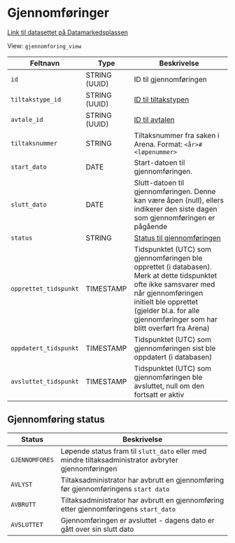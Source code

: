 # Gjennomføringer

[Link til datasettet på Datamarkedsplassen](https://data.ansatt.nav.no/dataproduct/48c6dab9-d236-4088-bb48-0a59007148c9/Arbeidsmarkedstiltak%20%28Valp%29/e21c664d-8890-4d64-988d-bd43343e7eb1)

View: `gjennomforing_view`

| Feltnavn              | Type          | Beskrivelse                                                                                                                                                                                                                               |
|-----------------------|---------------|-------------------------------------------------------------------------------------------------------------------------------------------------------------------------------------------------------------------------------------------|
| `id`                  | STRING (UUID) | ID til gjennomføringen                                                                                                                                                                                                                    |
| `tiltakstype_id`      | STRING (UUID) | [ID til tiltakstypen](tiltakstype_view.md)                                                                                                                                                                                                |
| `avtale_id`           | STRING (UUID) | [ID til avtalen](avtale_view.md)                                                                                                                                                                                                          |
| `tiltaksnummer`       | STRING        | Tiltaksnummer fra saken i Arena. Format: `<år>#<løpenummer>`                                                                                                                                                                              |
| `start_dato`          | DATE          | Start-datoen til gjennomføringen.                                                                                                                                                                                                         |
| `slutt_dato`          | DATE          | Slutt-datoen til gjennomføringen. Denne kan være åpen (null), ellers indikerer den siste dagen som gjennomføringen er pågående                                                                                                            |
| `status`              | STRING        | [Status til gjennomføringen](#gjennomføring-status)                                                                                                                                                                                       |
| `opprettet_tidspunkt` | TIMESTAMP     | Tidspunktet (UTC) som gjennomføringen ble opprettet (i databasen). Merk at dette tidspunktet ofte ikke samsvarer med når gjennomføringen initielt ble opprettet (gjelder bl.a. for alle gjennomføringer som har blitt overført fra Arena) |
| `oppdatert_tidspunkt` | TIMESTAMP     | Tidspunktet (UTC) som gjennomføringen sist ble oppdatert (i databasen)                                                                                                                                                                    |
| `avsluttet_tidspunkt` | TIMESTAMP     | Tidspunktet (UTC) som gjennomføringen ble avsluttet, null om den fortsatt er aktiv                                                                                                                                                        |

## Gjennomføring status

| Status         | Beskrivelse                                                                                         |
|----------------|-----------------------------------------------------------------------------------------------------|
| `GJENNOMFORES` | Løpende status fram til `slutt_dato` eller med mindre tiltaksadministrator avbryter gjennomføringen |
| `AVLYST`       | Tiltaksadministrator har avbrutt en gjennomføring før gjennomføringens `start dato`                 |
| `AVBRUTT`      | Tiltaksadministrator har avbrutt en gjennomføring etter gjennomføringens `start_dato`               |
| `AVSLUTTET`    | Gjennomføringen er avsluttet - dagens dato er gått over sin slutt dato                              |
